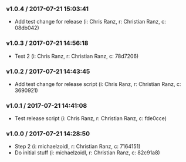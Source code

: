 
### v1.0.4 / 2017-07-21 15:03:41

- Add test change for release (i: Chris Ranz, r: Christian Ranz, c: 08db042)

### v1.0.3 / 2017-07-21 14:56:18

- Test 2 (i: Chris Ranz, r: Christian Ranz, c: 78d7206)

### v1.0.2 / 2017-07-21 14:43:45

- Add test change for release script (i: Chris Ranz, r: Christian Ranz, c: 3690921)

### v1.0.1 / 2017-07-21 14:41:08

- Test release script (i: Chris Ranz, r: Christian Ranz, c: fde0cce)

### v1.0.0 / 2017-07-21 14:28:50

- Step 2 (i: michaelzoidl, r: Christian Ranz, c: 7164151)
- Do initial stuff (i: michaelzoidl, r: Christian Ranz, c: 82c91a8)
